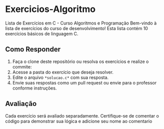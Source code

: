 # Exercicios-Algoritmo
Lista de Exercícios em C - Curso Algoritmos e Programação
Bem-vindo à lista de exercícios do curso de desenvolvimento! 
Esta lista contém 10 exercícios básicos de linguagem C.  

## Como Responder  
1. Faça o clone deste repositório ou resolva os exercícios e realize o commite:
2. Acesse a pasta do exercício que deseja resolver.
3. Edite o arquivo `*solucao.c*` com sua resposta.
4. Envie suas respostas como um pull request ou envie para o professor conforme instruções.

## Avaliação

Cada exercício será avaliado separadamente. Certifique-se de comentar o código para demonstrar sua lógica e adicione seu nome ao comentario 
